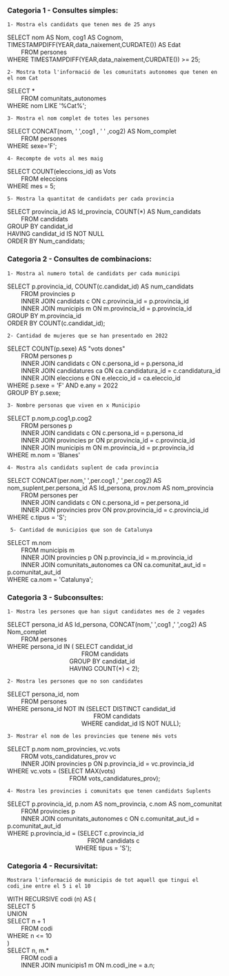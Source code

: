 ### Categoria 1 - Consultes simples:

``1- Mostra els candidats que tenen mes de 25 anys``

SELECT nom AS Nom, cog1 AS Cognom, TIMESTAMPDIFF(YEAR,data_naixement,CURDATE()) AS Edat<br>
&emsp;&emsp; FROM persones<br>
WHERE TIMESTAMPDIFF(YEAR,data_naixement,CURDATE()) >= 25;


``2- Mostra tota l'informació de les comunitats autonomes que tenen en el nom Cat``

SELECT *<br>
&emsp;&emsp; FROM comunitats_autonomes<br>
WHERE nom LIKE '%Cat%';

``3- Mostra el nom complet de totes les persones``

SELECT CONCAT(nom, ' ',cog1 , ' ' ,cog2) AS Nom_complet <br>
&emsp;&emsp; FROM persones <br>
WHERE sexe='F';

``4- Recompte de vots al mes maig``

SELECT COUNT(eleccions_id) as Vots<br>
&emsp;&emsp; FROM eleccions <br>
WHERE mes = 5;

``5- Mostra la quantitat de candidats per cada provincia``

SELECT provincia_id AS Id_provincia, COUNT(*) AS Num_candidats <br>
&emsp;&emsp; FROM candidats <br>
GROUP BY candidat_id <br>
HAVING candidat_id IS NOT NULL <br>
ORDER BY Num_candidats;


### Categoria 2 - Consultes de combinacions:

``1- Mostra al numero total de candidats per cada municipi``

SELECT p.provincia_id, COUNT(c.candidat_id) AS num_candidats <br>
&emsp;&emsp; FROM provincies p <br>
&emsp;&emsp; INNER JOIN candidats c ON c.provincia_id = p.provincia_id <br>
&emsp;&emsp; INNER JOIN municipis m ON m.provincia_id = p.provincia_id <br>
GROUP BY m.provincia_id <br>
ORDER BY COUNT(c.candidat_id);
	
``2- Cantidad de mujeres que se han presentado en 2022``

SELECT COUNT(p.sexe) AS "vots dones" <br>
&emsp;&emsp; FROM persones p <br>
&emsp;&emsp; INNER JOIN candidats c ON c.persona_id = p.persona_id <br>
&emsp;&emsp; INNER JOIN candidatures ca ON ca.candidatura_id = c.candidatura_id <br>
&emsp;&emsp; INNER JOIN eleccions e ON e.eleccio_id = ca.eleccio_id <br>
WHERE p.sexe = 'F' AND e.any = 2022 <br>
GROUP BY p.sexe;

``3- Nombre personas que viven en x Municipio``

SELECT p.nom,p.cog1,p.cog2 <br>
&emsp;&emsp; FROM persones p <br>
&emsp;&emsp; INNER JOIN candidats c ON c.persona_id = p.persona_id <br>
&emsp;&emsp; INNER JOIN provincies pr ON pr.provincia_id = c.provincia_id <br>
&emsp;&emsp; INNER JOIN municipis m ON m.provincia_id = pr.provincia_id <br>
WHERE m.nom = 'Blanes'

``4- Mostra als candidats suplent de cada provincia``

SELECT CONCAT(per.nom,' ',per.cog1 ,' ',per.cog2) AS nom_suplent,per.persona_id AS Id_persona, prov.nom AS nom_provincia <br>
&emsp;&emsp; FROM persones per <br>
&emsp;&emsp; INNER JOIN candidats c ON c.persona_id = per.persona_id <br>
&emsp;&emsp; INNER JOIN provincies prov ON prov.provincia_id = c.provincia_id <br>
WHERE c.tipus = 'S';

`` 5- Cantidad de municipios que son de Catalunya``

SELECT m.nom <br>
&emsp;&emsp; FROM municipis m <br>
&emsp;&emsp; INNER JOIN provincies p ON p.provincia_id = m.provincia_id <br>
&emsp;&emsp; INNER JOIN comunitats_autonomes ca ON ca.comunitat_aut_id = p.comunitat_aut_id <br>
WHERE ca.nom = 'Catalunya';

### Categoria 3 - Subconsultes:
``1- Mostra les persones que han sigut candidates mes de 2 vegades``

SELECT persona_id AS Id_persona, CONCAT(nom,' ',cog1 ,' ',cog2) AS Nom_complet <br>
&emsp;&emsp; FROM persones<br>
WHERE persona_id IN ( SELECT candidat_id<br>
&emsp;&emsp;&emsp;&emsp;&emsp;&emsp;&emsp;&emsp;&emsp;&emsp;&emsp;&emsp; FROM candidats <br>
&emsp;&emsp;&emsp;&emsp;&emsp;&emsp;&emsp;&emsp;&emsp;&emsp; GROUP BY candidat_id <br>
&emsp;&emsp;&emsp;&emsp;&emsp;&emsp;&emsp;&emsp;&emsp;&emsp; HAVING COUNT(*) < 2); <br>

``2- Mostra les persones que no son candidates``

SELECT persona_id, nom <br>
&emsp;&emsp; FROM persones <br>
WHERE persona_id NOT IN (SELECT DISTINCT candidat_id <br>
&emsp;&emsp;&emsp;&emsp;&emsp;&emsp;&emsp;&emsp;&emsp;&emsp;&emsp;&emsp;&emsp;&emsp; FROM candidats <br>
&emsp;&emsp;&emsp;&emsp;&emsp;&emsp;&emsp;&emsp;&emsp;&emsp;&emsp;&emsp; WHERE candidat_id IS NOT NULL);

``3- Mostrar el nom de les provincies que tenene més vots``

SELECT p.nom nom_provincies, vc.vots <br>
&emsp;&emsp; FROM vots_candidatures_prov vc <br>
&emsp;&emsp; INNER JOIN provincies p ON p.provincia_id = vc.provincia_id <br>
WHERE vc.vots = (SELECT MAX(vots) <br>
&emsp;&emsp;&emsp;&emsp;&emsp;&emsp;&emsp;&emsp;&emsp;&emsp; FROM vots_candidatures_prov); 
		
``4- Mostra les provincies i comunitats que tenen candidats Suplents``

SELECT p.provincia_id, p.nom AS nom_provincia, c.nom AS nom_comunitat <br>
&emsp;&emsp; FROM provincies p  <br>
&emsp;&emsp; INNER JOIN comunitats_autonomes c ON c.comunitat_aut_id = p.comunitat_aut_id <br>
WHERE p.provincia_id = (SELECT c.provincia_id <br>
&emsp;&emsp;&emsp;&emsp;&emsp;&emsp;&emsp;&emsp;&emsp;&emsp;&emsp;&emsp;&emsp; FROM candidats c <br>
&emsp;&emsp;&emsp;&emsp;&emsp;&emsp;&emsp;&emsp;&emsp;&emsp;&emsp; WHERE tipus = 'S');

### Categoria 4 - Recursivitat:

``Mostrara l'informació de municipis de tot aquell que tingui el codi_ine entre el 5 i el 10``

WITH RECURSIVE codi (n) AS (<br>
SELECT 5<br>
UNION<br>
SELECT n + 1<br>
&emsp;&emsp; FROM codi<br>
WHERE n <= 10<br>
)<br>
SELECT n, m.*<br>
&emsp;&emsp; FROM codi a<br>
&emsp;&emsp; INNER JOIN municipis1 m ON m.codi_ine = a.n;
